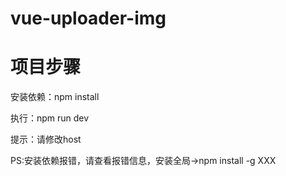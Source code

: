 # vue-uploader-img
# 项目步骤

安装依赖：npm install

执行：npm run dev

提示：请修改host

PS:安装依赖报错，请查看报错信息，安装全局->npm install -g XXX


